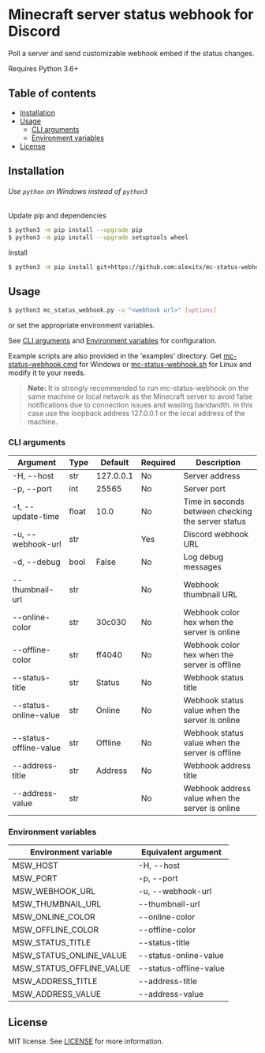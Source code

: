 # Minecraft server status webhook for Discord

Poll a server and send customizable webhook embed if the status changes.

Requires Python 3.6+

## Table of contents
- [Installation](#installation)
- [Usage](#usage)
  - [CLI arguments](#cli-arguments)
  - [Environment variables](#environment-variables)
- [License](#license)

## Installation

###### Use `python` on Windows instead of `python3`

Update pip and dependencies
```sh
$ python3 -m pip install --upgrade pip
$ python3 -m pip install --upgrade setuptools wheel
```
Install
```sh
$ python3 -m pip install git+https://github.com:alexitx/mc-status-webhook.git
```

## Usage

```sh
$ python3 mc_status_webhook.py -u "<webhook url>" [options]
```
or set the appropriate environment variables.

See [CLI arguments](#cli-arguments) and [Environment variables](#environment-variables)
for configuration.

Example scripts are also provided in the 'examples' directory.
Get [mc-status-webhook.cmd][windows-script] for Windows or [mc-status-webhook.sh][linux-script]
for Linux and modify it to your needs.

> **Note:** It is strongly recommended to run mc-status-webhook on the same machine or local network
> as the Minecraft server to avoid false notifications due to connection issues and wasting
> bandwidth. In this case use the loopback address 127.0.0.1 or the local address of the machine.

### CLI arguments

| Argument               | Type  | Default   | Required | Description                                        |
|------------------------|-------|-----------|----------|----------------------------------------------------|
| -H, --host             | str   | 127.0.0.1 | No       | Server address                                     |
| -p, --port             | int   | 25565     | No       | Server port                                        |
| -t, --update-time      | float | 10.0      | No       | Time in seconds between checking the server status |
| -u, --webhook-url      | str   |           | Yes      | Discord webhook URL                                |
| -d, --debug            | bool  | False     | No       | Log debug messages                                 |
| --thumbnail-url        | str   |           | No       | Webhook thumbnail URL                              |
| --online-color         | str   | 30c030    | No       | Webhook color hex when the server is online        |
| --offline-color        | str   | ff4040    | No       | Webhook color hex when the server is offline       |
| --status-title         | str   | Status    | No       | Webhook status title                               |
| --status-online-value  | str   | Online    | No       | Webhook status value when the server is online     |
| --status-offline-value | str   | Offline   | No       | Webhook status value when the server is offline    |
| --address-title        | str   | Address   | No       | Webhook address title                              |
| --address-value        | str   |           | No       | Webhook address value when the server is online    |

### Environment variables

| Environment variable     | Equivalent argument    |
|--------------------------|------------------------|
| MSW_HOST                 | -H, --host             |
| MSW_PORT                 | -p, --port             |
| MSW_WEBHOOK_URL          | -u, --webhook-url      |
| MSW_THUMBNAIL_URL        | --thumbnail-url        |
| MSW_ONLINE_COLOR         | --online-color         |
| MSW_OFFLINE_COLOR        | --offline-color        |
| MSW_STATUS_TITLE         | --status-title         |
| MSW_STATUS_ONLINE_VALUE  | --status-online-value  |
| MSW_STATUS_OFFLINE_VALUE | --status-offline-value |
| MSW_ADDRESS_TITLE        | --address-title        |
| MSW_ADDRESS_VALUE        | --address-value        |

## License

MIT license. See [LICENSE][license] for more information.

[windows-script]: https://github.com/alexitx/mc-status-webhook/raw/master/examples/mc-status-webhook.cmd
[linux-script]: https://github.com/alexitx/mc-status-webhook/raw/master/examples/mc-status-webhook.sh
[license]: https://github.com/alexitx/mc-status-webhook/blob/master/LICENSE
